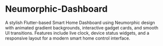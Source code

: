 # Neumorphic-Dashboard
A stylish Flutter-based Smart Home Dashboard using Neumorphic design with animated gradient backgrounds, interactive gadget cards, and smooth UI transitions. Features include live clock, device status widgets, and a responsive layout for a modern smart home control interface.
